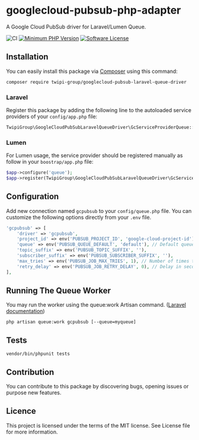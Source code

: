 # googlecloud-pubsub-php-adapter

A Google Cloud PubSub driver for Laravel/Lumen Queue.

![CI](https://github.com/twipi-group/googlecloud-pubsub-laravel-queue-driver/workflows/CI/badge.svg)
[![Minimum PHP Version](https://img.shields.io/badge/php-%3E%3D%207.1-8892BF.svg?style=flat)](https://www.php.net/manual/fr/migration71.new-features.php)
[![Software License](https://img.shields.io/badge/license-MIT-green.svg?style=flat)](LICENSE)

## Installation
You can easily install this package via [Composer](https://getcomposer.org) using this command:
```bash
composer require twipi-group/googlecloud-pubsub-laravel-queue-driver
```
### Laravel
Register this package by adding the following line to the autoloaded service providers of your `config/app.php` file:

```php
TwipiGroup\GoogleCloudPubSubLaravelQueueDriver\GcServiceProviderQueue::class,
```
### Lumen
For Lumen usage, the service provider should be registered manually as follow in your `boostrap/app.php` file:

```php
$app->configure('queue');
$app->register(TwipiGroup\GoogleCloudPubSubLaravelQueueDriver\GcServiceProviderQueue::class);
```

## Configuration

Add new connection named `gcpubsub` to your `config/queue.php` file. You can customize the following options directly from your `.env` file.

```php
'gcpubsub' => [
    'driver' => 'gcpubsub',
    'project_id' => env('PUBSUB_PROJECT_ID', 'google-cloud-project-id'), // Google cloud project id
    'queue' => env('PUBSUB_QUEUE_DEFAULT', 'default'), // Default queue name corresponding to the gc pubsub topic
    'topic_suffix' => env('PUBSUB_TOPIC_SUFFIX', ''),
    'subscriber_suffix' => env('PUBSUB_SUBSCRIBER_SUFFIX', ''),
    'max_tries' => env('PUBSUB_JOB_MAX_TRIES', 1), // Number of times the job may be attempted.
    'retry_delay' => env('PUBSUB_JOB_RETRY_DELAY', 0), // Delay in seconds before retrying a job that has failed 
],
```

## Running The Queue Worker
You may run the worker using the queue:work Artisan command. ([Laravel documentation](https://github.com/twipi-group/googlecloud-pubsub-laravel-queue-driver/workflows/CI/badge.svg))
```
php artisan queue:work gcpubsub [--queue=myqueue]
```
## Tests
```
vendor/bin/phpunit tests
```
## Contribution
You can contribute to this package by discovering bugs, opening issues or purpose new features.

## Licence
This project is licensed under the terms of the MIT license. See License file for more information.